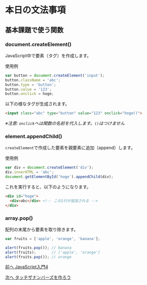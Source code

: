 # 本日の文法事項

## 基本課題で使う関数

### document.createElement()

JavaScript中で要素（タグ）を作成します。

使用例

```javascript
var button = document.createElement('input');
button.className = 'abc';
button.type = 'button';
button.value = '123';
button.onclick = hoge;
```

以下の様なタグが生成されます。

```html
<input class="abc" type="button" value="123" onclick="hoge()">
```

*※注意: `onclick`へは関数の名前を代入します。`()`はつけません*


### element.appendChild()

`createElement`で作成した要素を親要素に追加（append）します。

使用例

```javascript
var div = document.createElement('div');
div.innerHTML = 'abc';
document.getElementById('hoge').appendChild(div);
```

これを実行すると、以下のようになります。

```html
<div id="hoge">
  <div>abc</div> <!-- この1行が追加される -->
</div>
```

### array.pop()

配列の末尾から要素を取り除きます。

```javascript
var fruits = ['apple', 'orange', 'banana'];

alert(fruits.pop()); // banana
alert(fruits);       // ['apple', 'orange']
alert(fruits.pop()); // orange
```

 
[前へ JavaScript入門4](../08/js4.md)
 
[次へ タッチザナンバーズを作ろう](../08/touch_the_numbers.md)
